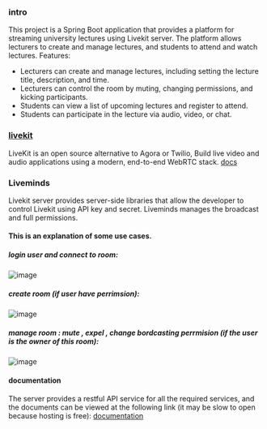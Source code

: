 ### intro
This project is a Spring Boot application that provides a platform for
streaming university lectures using Livekit server. The platform allows
lecturers to create and manage lectures, and students to attend and watch
lectures.
Features:
- Lecturers can create and manage lectures, including setting the lecture title,
description, and time.
- Lecturers can control the room by muting, changing permissions, and kicking
participants.
- Students can view a list of upcoming lectures and register to attend.
- Students can participate in the lecture via audio, video, or chat.

### [livekit](https://livekit.io)
LiveKit is an open source alternative to Agora or Twilio,
Build live video and audio applications using a modern, end-to-end WebRTC stack.
[docs](https://docs.livekit.io/realtime/)

### Liveminds
Livekit server provides server-side libraries that allow the developer to control Livekit using API key and secret.
Liveminds manages the broadcast and full permissions. 
#### This is an explanation of some use cases.
##### login user and connect to room:
![image](https://github.com/IsmaelE77/LiveMinds/assets/93754014/b16c1feb-13bc-4705-81f5-a6ffba0858ff)
##### create room (if user have perrimsion):
![image](https://github.com/IsmaelE77/LiveMinds/assets/93754014/04be3b0a-6147-4dd2-9067-324ab91d27f7)
##### manage room : mute , expel , change bordcasting perrmision (if the user is the owner of this room):
![image](https://github.com/IsmaelE77/LiveMinds/assets/93754014/59ad64c8-cbc2-4ad1-9de5-2e37c513dc17)

#### documentation
The server provides a restful API service for all the required services,
and the documents can be viewed at the following link (it may be slow to open because hosting is free):
[documentation](https://liveminds.onrender.com/swagger-ui/index.html)


